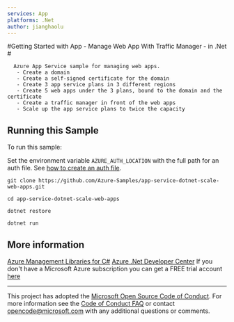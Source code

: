 ```yaml
---
services: App
platforms: .Net
author: jianghaolu
---
```


#Getting Started with App - Manage Web App With Traffic Manager - in .Net #

      Azure App Service sample for managing web apps.
       - Create a domain
       - Create a self-signed certificate for the domain
       - Create 3 app service plans in 3 different regions
       - Create 5 web apps under the 3 plans, bound to the domain and the certificate
       - Create a traffic manager in front of the web apps
       - Scale up the app service plans to twice the capacity


## Running this Sample ##

To run this sample:

Set the environment variable `AZURE_AUTH_LOCATION` with the full path for an auth file. See [how to create an auth file](https://github.com/Azure/azure-sdk-for-net/blob/Fluent/AUTH.md).

    git clone https://github.com/Azure-Samples/app-service-dotnet-scale-web-apps.git

    cd app-service-dotnet-scale-web-apps

    dotnet restore

    dotnet run

## More information ##

[Azure Management Libraries for C#](https://github.com/Azure/azure-sdk-for-net/tree/Fluent)
[Azure .Net Developer Center](https://azure.microsoft.com/en-us/develop/net/)
If you don't have a Microsoft Azure subscription you can get a FREE trial account [here](http://go.microsoft.com/fwlink/?LinkId=330212)

---

This project has adopted the [Microsoft Open Source Code of Conduct](https://opensource.microsoft.com/codeofconduct/). For more information see the [Code of Conduct FAQ](https://opensource.microsoft.com/codeofconduct/faq/) or contact [opencode@microsoft.com](mailto:opencode@microsoft.com) with any additional questions or comments.